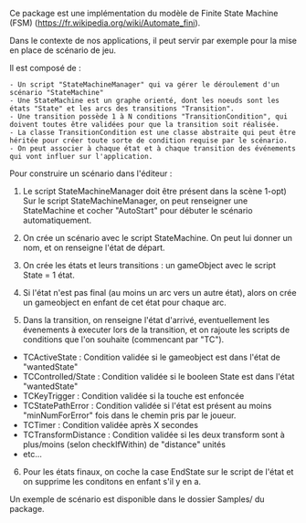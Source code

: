 Ce package est une implémentation du modèle de Finite State Machine (FSM) (https://fr.wikipedia.org/wiki/Automate_fini).

Dans le contexte de nos applications, il peut servir par exemple pour la mise en place de scénario de jeu.

Il est composé de :

    - Un script "StateMachineManager" qui va gérer le déroulement d'un scénario "StateMachine"
    - Une StateMachine est un graphe orienté, dont les noeuds sont les états "State" et les arcs des transitions "Transition".
    - Une transition possède 1 à N conditions "TransitionCondition", qui doivent toutes être validées pour que la transition soit réalisée.
    - La classe TransitionCondition est une classe abstraite qui peut être héritée pour créer toute sorte de condition requise par le scénario.
    - On peut associer à chaque état et à chaque transition des événements qui vont influer sur l'application.


Pour construire un scénario dans l'éditeur :

 1) Le script StateMachineManager doit être présent dans la scène
 1-opt) Sur le script StateMachineManager, on peut renseigner une StateMachine et cocher "AutoStart" pour débuter le scénario automatiquement.
 
 2) On crée un scénario avec le script StateMachine. On peut lui donner un nom, et on renseigne l'état de départ.
 
 3) On crée les états et leurs transitions : un gameObject avec le script State = 1 état.
 
 4) Si l'état n'est pas final (au moins un arc vers un autre état), alors on crée un gameobject en enfant de cet état pour chaque arc.
 
 5) Dans la transition, on renseigne l'état d'arrivé, eventuellement les évenements à executer lors de la transition, et on rajoute les scripts de conditions que l'on souhaite (commencant par "TC").
 
   - TCActiveState : Condition validée si le gameobject est dans l'état de "wantedState"
   - TCControlled/State : Condition validée si le booleen State est dans l'état "wantedState"
   - TCKeyTrigger : Condition validée si la touche est enfoncée
   - TCStatePathError : Condition validée si l'état est présent au moins "minNumForError" fois dans le chemin pris par le joueur.
   - TCTimer : Condition validée après X secondes
   - TCTransformDistance : Condition validée si les deux transform sont à plus/moins (selon checkIfWithin) de "distance" unités
   - etc...

 6) Pour les états finaux, on coche la case EndState sur le script de l'état et on supprime les conditons en enfant s'il y en a.
 
 
Un exemple de scénario est disponible dans le dossier Samples/ du package.
